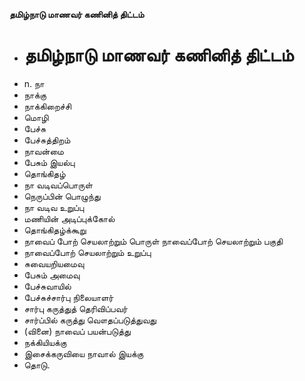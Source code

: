 **தமிழ்நாடு மாணவர் கணினித் திட்டம்**
- # தமிழ்நாடு மாணவர் கணினித் திட்டம்
- n. நா
- நாக்கு
- நாக்கிறைச்சி
- மொழி
- பேச்சு
- பேச்சுத்திறம்
- நாவன்மை
- பேசும் இயல்பு
- தொங்கிதழ்
- நா வடிவப்பொருள்
- நெருப்பின் பொழுந்து
- நா வடிவ உறுப்பு
- மணியின் அடிப்புக்கோல்
- தொங்கிதழ்க்கூறு
- நாவைப் போற் செயலாற்றும் பொருள் நாவைப்போற் செயலாற்றும் பகுதி
- நாவைப்போற் செயலாற்றும் உறுப்பு
- சுவையறியமைவு
- பேசும் அமைவு
- பேச்சுவாயில்
- பேச்சுச்சார்பு நிலையாளர்
- சார்பு கருத்துத் தெரிவிப்பவர்
- சார்ப்பில் கருத்து வௌதப்படுத்துவது
- (வினை) நாவைப் பயன்படுத்து
- நக்கியியக்கு
- இசைக்கருவியை நாவால் இயக்கு
- தொடு.

